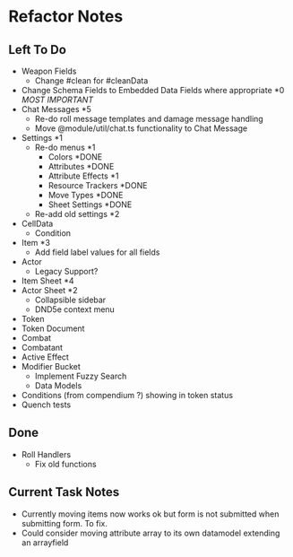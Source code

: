 # Refactor Notes

## Left To Do

- Weapon Fields
  - Change #clean for #cleanData
- Change Schema Fields to Embedded Data Fields where appropriate \*0 _MOST IMPORTANT_
- Chat Messages \*5
  - Re-do roll message templates and damage message handling
  - Move @module/util/chat.ts functionality to Chat Message
- Settings \*1
  - Re-do menus \*1
    - Colors \*DONE
    - Attributes \*DONE
    - Attribute Effects \*1
    - Resource Trackers \*DONE
    - Move Types \*DONE
    - Sheet Settings \*DONE
  - Re-add old settings \*2
- CellData
  - Condition
- Item \*3
  - Add field label values for all fields
- Actor
  - Legacy Support?
- Item Sheet \*4
- Actor Sheet \*2
  - Collapsible sidebar
  - DND5e context menu
- Token
- Token Document
- Combat
- Combatant
- Active Effect
- Modifier Bucket
  - Implement Fuzzy Search
  - Data Models
- Conditions (from compendium ?) showing in token status
- Quench tests

## Done

- Roll Handlers
  - Fix old functions

## Current Task Notes

- Currently moving items now works ok but form is not submitted when submitting form. To fix.
- Could consider moving attribute array to its own datamodel extending an arrayfield
